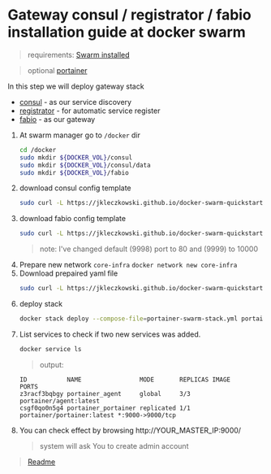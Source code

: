 # Gateway consul / registrator / fabio installation guide at docker swarm

> requirements: [Swarm installed](./swarm.md) 

> optional [portainer](./portainer.md)

In this step we will deploy gateway stack 
    
- [consul](https://consul.io) - as our service discovery 
- [registrator](http://gliderlabs.github.io/registrator/) - for automatic service register
- [fabio](https://fabiolb.net/) - as our gateway
  


1. At swarm manager go to `/docker` dir 
   ```sh
   cd /docker
   sudo mkdir ${DOCKER_VOL}/consul
   sudo mkdir ${DOCKER_VOL}/consul/data
   sudo mkdir ${DOCKER_VOL}/fabio
   ```
1. download consul config template
   ```sh 
   sudo curl -L https://jkleczkowski.github.io/docker-swarm-quickstart/swarm/consul-config.json -o ${DOCKER_VOL}/consul/config.json
   ```
1. download fabio config template
   ```sh 
   sudo curl -L https://jkleczkowski.github.io/docker-swarm-quickstart/swarm/fabio.properties -o ${DOCKER_VOL}/fabio/fabio.properties
   ```
   > note: I've changed default (9998) port to 80 and (9999) to 10000 
1. Prepare new network `core-infra` `docker network new core-infra`
1. Download prepaired yaml file 
   ```sh
   sudo curl -L https://jkleczkowski.github.io/docker-swarm-quickstart/swarm/gateway-swarm-stack.yml -o gateway-swarm-stack.yml
   ```
1. deploy stack
   ```sh
   docker stack deploy --compose-file=portainer-swarm-stack.yml portainer
   ```
1. List services to check if two new services was added.
   ```sh
   docker service ls
   ```
   > output:
   ```
   ID           NAME                MODE       REPLICAS IMAGE                      PORTS
   z3racf3bqbgy portainer_agent     global     3/3      portainer/agent:latest
   csgf0qo0n5g4 portainer_portainer replicated 1/1      portainer/portainer:latest *:9000->9000/tcp

   ```
5. You can check effect by browsing http://YOUR_MASTER_IP:9000/ 
    > system will ask You to create admin account
 
> [Readme](../README.md)